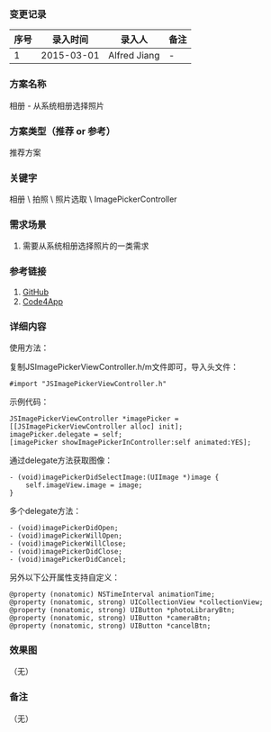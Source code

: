 ### 变更记录
| 序号 | 录入时间 | 录入人 | 备注 |
| -- | -- | -- | -- |
| 1 | 2015-03-01 | Alfred Jiang | - |

### 方案名称
相册 - 从系统相册选择照片

### 方案类型（推荐 or 参考）
推荐方案

### 关键字
相册 \ 拍照 \ 照片选取 \ ImagePickerController

### 需求场景
1. 需要从系统相册选择照片的一类需求

### 参考链接
1. [GitHub](https://github.com/jacobsieradzki/JSImagePickerController)
2. [Code4App](http://code4app.com/ios/JSImagePickerController/54ef0eb6933bf00d7a8b4e49)

### 详细内容

使用方法：

复制JSImagePickerViewController.h/m文件即可，导入头文件：

    #import "JSImagePickerViewController.h"

示例代码：

    JSImagePickerViewController *imagePicker = [[JSImagePickerViewController alloc] init];
    imagePicker.delegate = self;
    [imagePicker showImagePickerInController:self animated:YES];

通过delegate方法获取图像：

    - (void)imagePickerDidSelectImage:(UIImage *)image {
        self.imageView.image = image;
    }
多个delegate方法：

    - (void)imagePickerDidOpen;
    - (void)imagePickerWillOpen;
    - (void)imagePickerWillClose;
    - (void)imagePickerDidClose;
    - (void)imagePickerDidCancel;

另外以下公开属性支持自定义：

    @property (nonatomic) NSTimeInterval animationTime;
    @property (nonatomic, strong) UICollectionView *collectionView;
    @property (nonatomic, strong) UIButton *photoLibraryBtn;
    @property (nonatomic, strong) UIButton *cameraBtn;
    @property (nonatomic, strong) UIButton *cancelBtn;

### 效果图
（无）

### 备注
（无）
